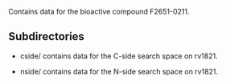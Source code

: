 Contains data for the bioactive compound F2651-0211.

## Subdirectories

- cside/ contains data for the C-side search space on rv1821.

- nside/ contains data for the N-side search space on rv1821.

